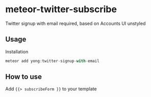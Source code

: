 meteor-twitter-subscribe
========================

Twitter signup with email required, based on Accounts UI unstyled


## Usage

Installation

~~~js
meteor add yong:twitter-signup-with-email
~~~


How to use
-------------

Add `{{> subscribeForm }}` to your template
